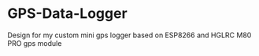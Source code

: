 # GPS-Data-Logger
Design for my custom mini gps logger based on ESP8266 and HGLRC M80 PRO gps module
